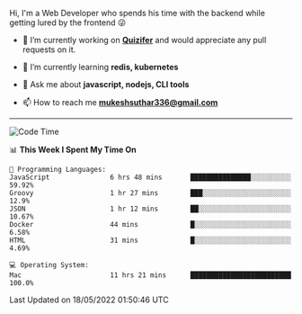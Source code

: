 Hi, I'm a Web Developer who spends his time with the backend while getting lured by the frontend 😜

- 🔭 I’m currently working on **[Quizifer](https://github.com/SutharMukesh/Quizifer/)** and would appreciate any pull requests on it.

- 🌱 I’m currently learning **redis, kubernetes**

- 💬 Ask me about **javascript, nodejs, CLI tools**

- 📫 How to reach me **mukeshsuthar336@gmail.com**

---
<!--START_SECTION:waka-->
![Code Time](http://img.shields.io/badge/Code%20Time-0%20secs-blue)

📊 **This Week I Spent My Time On** 

```text
💬 Programming Languages: 
JavaScript               6 hrs 48 mins       ███████████████░░░░░░░░░░   59.92% 
Groovy                   1 hr 27 mins        ███░░░░░░░░░░░░░░░░░░░░░░   12.9% 
JSON                     1 hr 12 mins        ██░░░░░░░░░░░░░░░░░░░░░░░   10.67% 
Docker                   44 mins             █░░░░░░░░░░░░░░░░░░░░░░░░   6.58% 
HTML                     31 mins             █░░░░░░░░░░░░░░░░░░░░░░░░   4.69%

💻 Operating System: 
Mac                      11 hrs 21 mins      █████████████████████████   100.0%

```


 Last Updated on 18/05/2022 01:50:46 UTC
<!--END_SECTION:waka-->
